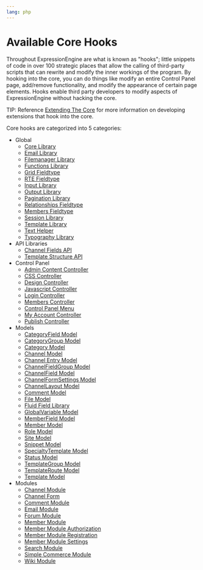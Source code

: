```yaml
---
lang: php
---
```


<!--
    This source file is part of the open source project
    ExpressionEngine User Guide (https://github.com/ExpressionEngine/ExpressionEngine-User-Guide)

    @link      https://expressionengine.com/
    @copyright Copyright (c) 2003-2020, Packet Tide, LLC (https://packettide.com)
    @license   https://expressionengine.com/license Licensed under Apache License, Version 2.0
-->

# Available Core Hooks

Throughout ExpressionEngine are what is known as "hooks"; little snippets of code in over 100 strategic places that allow the calling of third-party scripts that can rewrite and modify the inner workings of the program. By hooking into the core, you can do things like modify an entire Control Panel page, add/remove functionality, and modify the appearance of certain page elements. Hooks enable third party developers to modify aspects of ExpressionEngine without hacking the core.

TIP: Reference [Extending The Core](development/extensions.md) for more information on developing extensions that hook into the core.

Core hooks are categorized into 5 categories:
- Global
    - [Core Library](development/extension-hooks/global/core.md)
    - [Email Library](development/extension-hooks/global/email.md)
    - [Filemanager Library](development/extension-hooks/global/filemanager.md)
    - [Functions Library](development/extension-hooks/global/functions.md)
    - [Grid Fieldtype](development/extension-hooks/global/grid.md)
    - [RTE Fieldtype](development/extension-hooks/global/rte.md)
    - [Input Library](development/extension-hooks/global/input.md)
    - [Output Library](development/extension-hooks/global/output.md)
    - [Pagination Library](development/extension-hooks/global/pagination.md)
    - [Relationships Fieldtype](development/extension-hooks/global/relationships.md)
    - [Members Fieldtype](development/extension-hooks/global/member-ft.md)
    - [Session Library](development/extension-hooks/global/session.md)
    - [Template Library](development/extension-hooks/global/template.md)
    - [Text Helper](development/extension-hooks/global/text-helper.md)
    - [Typography Library](development/extension-hooks/global/typography.md)
- API Libraries
    - [Channel Fields API](development/extension-hooks/api/channel-fields.md)
    - [Template Structure API](development/extension-hooks/api/template-structure.md)
- Control Panel
    - [Admin Content Controller](development/extension-hooks/cp/admin-content.md)
    - [CSS Controller](development/extension-hooks/cp/css.md)
    - [Design Controller](development/extension-hooks/cp/design.md)
    - [Javascript Controller](development/extension-hooks/cp/javascript.md)
    - [Login Controller](development/extension-hooks/cp/login.md)
    - [Members Controller](development/extension-hooks/cp/members.md)
    - [Control Panel Menu](development/extension-hooks/cp/menu.md)
    - [My Account Controller](development/extension-hooks/cp/myaccount.md)
    - [Publish Controller](development/extension-hooks/cp/publish.md)
- Models
    - [CategoryField Model](development/extension-hooks/model/category-field.md)
    - [CategoryGroup Model](development/extension-hooks/model/category-group.md)
    - [Category Model](development/extension-hooks/model/category.md)
    - [Channel Model](development/extension-hooks/model/channel.md)
    - [Channel Entry Model](development/extension-hooks/model/channel-entry.md)
    - [ChannelFieldGroup Model](development/extension-hooks/model/channel-field-group.md)
    - [ChannelField Model](development/extension-hooks/model/channel-field.md)
    - [ChannelFormSettings Model](development/extension-hooks/model/channel-form-settings.md)
    - [ChannelLayout Model](development/extension-hooks/model/channel-layout.md)
    - [Comment Model](development/extension-hooks/model/comment.md)
    - [File Model](development/extension-hooks/model/file.md)
    - [Fluid Field Library](development/extension-hooks/model/fluid-field.md)
    - [GlobalVariable Model](development/extension-hooks/model/template-global-variable.md)
    - [MemberField Model](development/extension-hooks/model/member-field.md)
    - [Member Model](development/extension-hooks/model/member.md)
    - [Role Model](development/extension-hooks/model/role.md)
    - [Site Model](development/extension-hooks/model/site.md)
    - [Snippet Model](development/extension-hooks/model/template-snippet.md)
    - [SpecialtyTemplate Model](development/extension-hooks/model/template-specialty-template.md)
    - [Status Model](development/extension-hooks/model/status.md)
    - [TemplateGroup Model](development/extension-hooks/model/template-group.md)
    - [TemplateRoute Model](development/extension-hooks/model/template-route.md)
    - [Template Model](development/extension-hooks/model/template.md)
- Modules
    - [Channel Module](development/extension-hooks/module/channel.md)
    - [Channel Form](development/extension-hooks/module/channel-form.md)
    - [Comment Module](development/extension-hooks/module/comment.md)
    - [Email Module](development/extension-hooks/module/email.md)
    - [Forum Module](development/extension-hooks/module/forum.md)
    - [Member Module](development/extension-hooks/module/member.md)
    - [Member Module Authorization](development/extension-hooks/module/member-auth.md)
    - [Member Module Registration](development/extension-hooks/module/member-register.md)
    - [Member Module Settings](development/extension-hooks/module/member-settings.md)
    - [Search Module](development/extension-hooks/module/search.md)
    - [Simple Commerce Module](development/extension-hooks/module/simple-commerce.md)
    - [Wiki Module](development/extension-hooks/module/wiki.md)